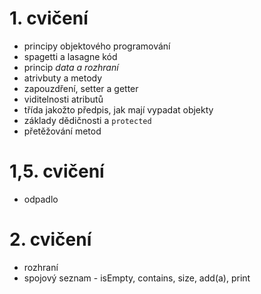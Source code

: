 # 1. cvičení
* principy objektového programování
* spagetti a lasagne kód
* princip *data a rozhraní*
* atrivbuty a metody
* zapouzdření, setter a getter
* viditelnosti atributů
* třída jakožto předpis, jak mají vypadat objekty
* základy dědičnosti  a `protected`
* přetěžování metod

# 1,5. cvičení 
* odpadlo

# 2. cvičení
* rozhraní
* spojový seznam - isEmpty, contains, size, add(a), print

